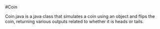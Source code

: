 #Coin

Coin.java is a java class that simulates a coin using an object and flips the coin, returning various outputs related to whether it is heads or tails.